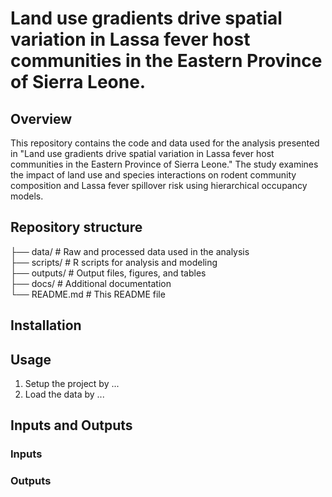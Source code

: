 # Land use gradients drive spatial variation in Lassa fever host communities in the Eastern Province of Sierra Leone.

## Overview

This repository contains the code and data used for the analysis presented in "Land use gradients drive spatial variation in Lassa fever host communities in the Eastern Province of Sierra Leone." The study examines the impact of land use and species interactions on rodent community composition and Lassa fever spillover risk using hierarchical occupancy models.

## Repository structure

├── data/                # Raw and processed data used in the analysis  
├── scripts/             # R scripts for analysis and modeling  
├── outputs/             # Output files, figures, and tables  
├── docs/                # Additional documentation  
└── README.md            # This README file  

## Installation

## Usage  

1.  Setup the project by ...
2.  Load the data by ...

## Inputs and Outputs

### Inputs


### Outputs

